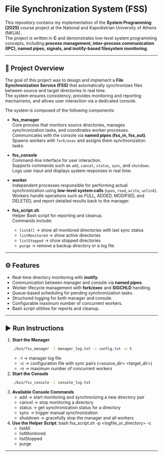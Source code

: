 # File Synchronization System (FSS)

This repository contains my implementation of the **System Programming (2025)** course project at the National and Kapodistrian University of Athens (NKUA).  
The project is written in **C** and demonstrates low-level system programming concepts, including **process management, inter-process communication (IPC), named pipes, signals, and inotify-based filesystem monitoring**.

---

## 📌 Project Overview

The goal of this project was to design and implement a **File Synchronization Service (FSS)** that automatically synchronizes files between source and target directories in real time.  
The system ensures consistency, provides monitoring and reporting mechanisms, and allows user interaction via a dedicated console.

The system is composed of the following components:

- **fss_manager**  
  Core process that monitors source directories, manages synchronization tasks, and coordinates worker processes.  
  Communicates with the console via **named pipes (fss_in, fss_out)**.  
  Spawns workers with `fork/exec` and assigns them synchronization tasks.  

- **fss_console**  
  Command-line interface for user interaction.  
  Supports commands such as `add`, `cancel`, `status`, `sync`, and `shutdown`.  
  Logs user input and displays system responses in real time.  

- **worker**  
  Independent processes responsible for performing actual synchronization using **low-level system calls** (`open`, `read`, `write`, `unlink`).  
  Workers handle operations such as FULL, ADDED, MODIFIED, and DELETED, and report detailed results back to the manager.  

- **fss_script.sh**  
  Helper Bash script for reporting and cleanup.  
  Commands include:  
  - `listAll` → show all monitored directories with last sync status  
  - `listMonitored` → show active directories  
  - `listStopped` → show stopped directories  
  - `purge` → remove a backup directory or a log file  

---

## ⚙️ Features
- Real-time directory monitoring with **inotify**.  
- Communication between manager and console via **named pipes**.  
- Worker lifecycle management with **fork/exec** and **SIGCHLD** handling.  
- Queue-based scheduling for pending synchronization tasks.  
- Structured logging for both manager and console.  
- Configurable maximum number of concurrent workers.  
- Bash script utilities for reports and cleanup.  

---

## ▶️ Run Instructions
1. **Start the Manager**
   ```bash
   ./bin/fss_manager -l manager_log.txt -c config.txt -n 5
   ```
   - -l → manager log file
   - -c → configuration file with sync pairs (<source_dir> <target_dir>)
   - -n → maximum number of concurrent workers
3. **Start the Console**
   ```bash
   ./bin/fss_console -l console_log.txt
   ```
5. **Available Console Commands**
   - add <source> <target> → start monitoring and synchronizing a new directory pair
   - cancel <source> → stop monitoring a directory
   - status <source> → get synchronization status for a directory
   - sync <source> → trigger manual synchronization
   - shutdown → gracefully stop the manager and all workers
6. **Use the Helper Script**: bash fss_script.sh -p <logfile_or_directory> -c <command>
   - listAll
   - listMonitored
   - listStopped
   - purge
---
